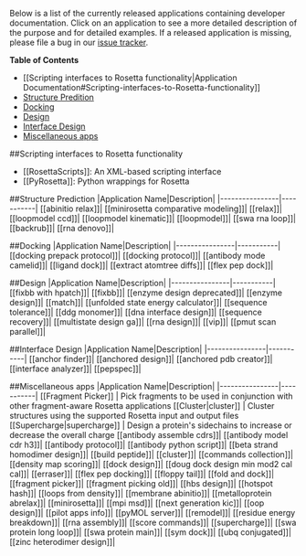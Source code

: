 Below is a list of the currently released applications containing developer documentation. Click on an application to
see a more detailed description of the purpose and for detailed examples. If a released application is missing, please
file a bug in our [issue tracker](http://bugs.rosettacommons.org).

**Table of Contents** 

- [[Scripting interfaces to Rosetta functionality|Application Documentation#Scripting-interfaces-to-Rosetta-functionality]]
- [Structure Predition](#Structure-Prediction)
- [Docking](#Docking)
- [Design](#Design)
- [Interface Design](#Interface-Design)
- [Miscellaneous apps](#Miscellaneous-apps)

##Scripting interfaces to Rosetta functionality
- [[RosettaScripts]]: An XML-based scripting interface
- [[PyRosetta]]: Python wrappings for Rosetta

##Structure Prediction
|Application Name|Description|
|----------------|-----------|
[[abinitio relax]]| 
[[minirosetta comparative modeling]]|
[[relax]]|
[[loopmodel ccd]]|
[[loopmodel kinematic]]|
[[loopmodel]]|
[[swa rna loop]]|
[[backrub]]|
[[rna denovo]]|

##Docking
|Application Name|Description|
|----------------|-----------|
[[docking prepack protocol]]|
[[docking protocol]]|
[[antibody mode camelid]]|
[[ligand dock]]|
[[extract atomtree diffs]]|
[[flex pep dock]]|

##Design
|Application Name|Description|
|----------------|-----------|
[[fixbb with hpatch]]|
[[fixbb]]|
[[enzyme design deprecated]]|
[[enzyme design]]|
[[match]]|
[[unfolded state energy calculator]]|
[[sequence tolerance]]|
[[ddg monomer]]|
[[dna interface design]]|
[[sequence recovery]]|
[[multistate design ga]]|
[[rna design]]|
[[vip]]|
[[pmut scan parallel]]|

##Interface Design
|Application Name|Description|
|----------------|-----------|
[[anchor finder]]|
[[anchored design]]|
[[anchored pdb creator]]|
[[interface analyzer]]|
[[pepspec]]|

##Miscellaneous apps
|Application Name|Description|
|----------------|-----------|
[[Fragment Picker]] | Pick fragments to be used in conjunction with other fragment-aware Rosetta applications
[[Cluster|cluster]]                   | Cluster structures using the supported Rosetta input and output files
[[Supercharge|supercharge]]             | Design a protein's sidechains to increase or decrease the overall charge
[[antibody assemble cdrs]]|
[[antibody model cdr h3]]|
[[antibody protocol]]|
[[antibody python script]]|
[[beta strand homodimer design]]|
[[build peptide]]|
[[cluster]]|
[[commands collection]]|
[[density map scoring]]|
[[dock design]]|
[[doug dock design min mod2 cal cal]]|
[[erraser]]|
[[flex pep docking]]|
[[floppy tail]]|
[[fold and dock]]|
[[fragment picker]]|
[[fragment picking old]]|
[[hbs design]]|
[[hotspot hash]]|
[[loops from density]]|
[[membrane abinitio]]|
[[metalloprotein abrelax]]|
[[minirosetta]]|
[[mpi msd]]|
[[next generation kic]]|
[[oop design]]|
[[pilot apps info]]|
[[pyMOL server]]|
[[remodel]]|
[[residue energy breakdown]]|
[[rna assembly]]|
[[score commands]]|
[[supercharge]]|
[[swa protein long loop]]|
[[swa protein main]]|
[[sym dock]]|
[[ubq conjugated]]|
[[zinc heterodimer design]]|
